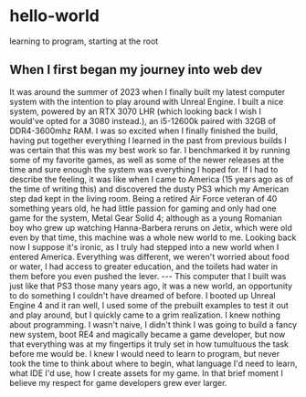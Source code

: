 # hello-world
learning to program, starting at the root
## When I first began my journey into web dev
It was around the summer of 2023 when I finally built my latest computer system with the intention to play around with Unreal Engine. I built a nice system, powered by an RTX 3070 LHR (which looking back I wish I would've opted for a 3080 instead.), an i5-12600k paired with 32GB of DDR4-3600mhz RAM. I was so excited when I finally finished the build, having put together everything I learned in the past from previous builds I was certain that this was my best work so far. I benchmarked it by running some of my favorite games, as well as some of the newer releases at the time and sure enough the system was everything I hoped for. If I had to describe the feeling, it was like when I came to America (15 years ago as of the time of writing this) and discovered the dusty PS3 which my American step dad kept in the living room. Being a retired Air Force veteran of 40 something years old, he had little passion for gaming and only had one game for the system, Metal Gear Solid 4; although as a young Romanian boy who grew up watching Hanna-Barbera reruns on Jetix, which were old even by that time, this machine was a whole new world to me. Looking back now I suppose it's ironic, as I truly had stepped into a new world when I entered America. Everything was different, we weren't worried about food or water, I had access to greater education, and the toilets had water in them before you even pushed the lever. --- 
This computer that I built was just like that PS3 those many years ago, it was a new world, an opportunity to do something I couldn't have dreamed of before. I booted up Unreal Engine 4 and it ran well, I used some of the prebuilt examples to test it out and play around, but I quickly came to a grim realization. I knew nothing about programming. I wasn't naive, I didn't think I was going to build a fancy new system, boot RE4 and magically became a game developer, but now that everything was at my fingertips it truly set in how tumultuous the task before me would be. I knew I would need to learn to program, but never took the time to think about where to begin, what language I'd need to learn, what IDE I'd use, how I create assets for my game. In that brief moment I believe my respect for game developers grew ever larger.
